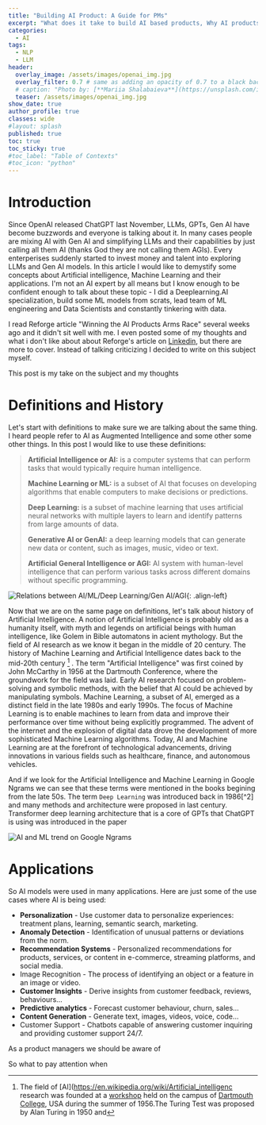 ```yaml
---
title: "Building AI Product: A Guide for PMs"
excerpt: "What does it take to build AI based products, Why AI products Fails and How to build AI based products"
categories:
  - AI
tags:
  - NLP
  - LLM
header:
  overlay_image: /assets/images/openai_img.jpg
  overlay_filter: 0.7 # same as adding an opacity of 0.7 to a black background
  # caption: "Photo by: [**Mariia Shalabaieva**](https://unsplash.com/it/@maria_shalabaieva?utm_source=unsplash&utm_medium=referral&utm_content=creditCopyText) on [**Unsplash**](https://unsplash.com/photos/nYSdjVD2ayo?utm_source=unsplash&utm_medium=referral&utm_content=creditCopyText)"
  teaser: /assets/images/openai_img.jpg
show_date: true
author_profile: true
classes: wide
#layout: splash
published: true
toc: true
toc_sticky: true
#toc_label: "Table of Contexts"
#toc_icon: "python"  
---
```




# Introduction

Since OpenAI released ChatGPT last November, LLMs, GPTs, Gen AI have become buzzwords and everyone is talking about it.  In many cases people are mixing AI with Gen AI and simplifying LLMs and their capabilities by just calling all them AI (thanks God they are not calling them AGIs). Every enterperises suddenly started to invest money and talent into exploring LLMs and Gen AI models. In this article I would like to demystify some concepts about Artificial intelligence, Machine Learning and their applications. I'm not an AI expert by all means but I know enough to be confident enough to talk about these topic - I did a Deeplearning.AI specialization, build some ML models from scrats, lead team of ML engineering and Data Scientists and constantly tinkering with data. 

I read Reforge article "Winning the AI Products Arms Race" several weeks ago and it didn't sit well with me. I even posted some of my thoughts and what i don't like about about Reforge's article on [Linkedin](https://www.linkedin.com/posts/artkreimer_how-to-build-ai-products-people-want-reforge-activity-7071833109175926785-Ziez?utm_source=share&utm_medium=member_desktop), but there are more to cover. Instead of talking criticizing I decided to write on this subject myself.  

This post is my take on the subject and my thoughts 

# Definitions and History

Let's start with definitions to make sure we are talking about the same thing. I heard people refer to AI as Augmented Intelligence and some other some other things. In this post I would like to use these definitions: 

>  **Artificial Intelligence or AI:** is a computer systems that can perform tasks that would typically require human intelligence.
>
> **Machine Learning or ML:** is a subset of AI that focuses on developing algorithms that enable computers to make decisions or predictions.
>
> **Deep Learning:** is a subset of machine learning that uses artificial neural networks with multiple layers to learn and identify patterns from large amounts of data.
>
> **Generative AI or GenAI:** a deep learning models that can generate new data or content, such as images, music, video or text.
>
> **Artificial General Intelligence or AGI:** AI system with human-level intelligence that can perform various tasks across different domains without specific programming. 

![Relations between AI/ML/Deep Learning/Gen AI/AGI](/Users/artiom/Documents/kredar.github.io/assets/images/ai_definitions.jpg){: .align-left}

 



Now that we are on the same page on definitions, let's talk about history of Artificial Intelligence. A notion of Artificial Intelligence is probably old as a humanity itself, with myth and legends on artificial beings with human intelligence, like Golem in Bible automatons in acient mythology. But the field of AI research as we know it began in the middle of 20 century.    The history of Machine Learning and Artificial Intelligence dates back to the mid-20th century [^1] . The term "Artificial Intelligence" was first coined by John McCarthy in 1956 at the Dartmouth Conference, where the groundwork for the field was laid. Early AI research focused on problem-solving and symbolic methods, with the belief that AI could be achieved by manipulating symbols. Machine Learning, a subset of AI, emerged as a distinct field in the late 1980s and early 1990s. The focus of Machine Learning is to enable machines to learn from data and improve their performance over time without being explicitly programmed. The advent of the internet and the explosion of digital data drove the development of more sophisticated Machine Learning algorithms. Today, AI and Machine Learning are at the forefront of technological advancements, driving innovations in various fields such as healthcare, finance, and autonomous vehicles.



And if we look for the Artificial Intelligence and Machine Learning in Google Ngrams we can see that these terms were mentioned in the books begining from the late 50s. The term `Deep Learning` was introduced back in 1986[^2] and many methods and architecture were proposed in last century. Transformer deep learning architecture that is a core of GPTs that ChatGPT is using was introduced in the paper 

![AI and ML trend on Google Ngrams](/Users/artiom/Documents/kredar.github.io/assets/images/aiml_google_ngrams.jpg)

 



# Applications

So AI models were used in many applications. Here are just some of the use cases where AI is being used: 

- **Personalization** - Use customer data to personalize experiences: treatment plans, learning, semantic search, marketing.
- **Anomaly Detection** - Identification of unusual patterns or deviations from the norm.
- **Recommendation Systems** - Personalized recommendations for products, services, or content in e-commerce, streaming platforms, and social media.
- Image Recognition - The process of identifying an object or a feature in an image or video.
- **Customer Insights** - Derive insights from customer feedback, reviews, behaviours…
- **Predictive analytics** - Forecast customer behaviour, churn, sales…
- **Content Generation** - Generate text, images, videos, voice, code…
- Customer Support - Chatbots capable of answering customer inquiring and providing customer support 24/7.





As a product managers we should be aware of 





So what to pay attention when







[^1]: The field of [AI](https://en.wikipedia.org/wiki/Artificial_intelligenc research was founded at a [workshop](https://en.wikipedia.org/wiki/Dartmouth_workshop) held on the campus of [Dartmouth College](https://en.wikipedia.org/wiki/Dartmouth_College), USA during the summer of 1956.The Turing Test was proposed by Alan Turing in 1950 and  